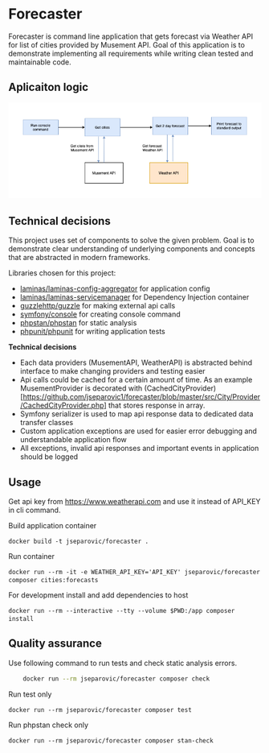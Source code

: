 # Forecaster

Forecaster is command line application that gets forecast via Weather API for list of cities provided by Musement API.
Goal of this application is to demonstrate implementing all requirements while writing clean tested and
maintainable code.  

## Aplicaiton logic
![Forecaster flow](forecaster.png "Forecaster flow")

## Technical decisions
This project uses set of components to solve the given problem. Goal is to demonstrate clear understanding of underlying 
components and concepts that are abstracted in modern frameworks.

Libraries chosen for this project: 
- [laminas/laminas-config-aggregator](https://github.com/laminas/laminas-config-aggregato) for application config
- [laminas/laminas-servicemanager](https://github.com/laminas/laminas-servicemanager)  for Dependency Injection container
- [guzzlehttp/guzzle](https://github.com/guzzle/guzzle) for making external api calls
- [symfony/console](https://github.com/symfony/console) for creating console command
- [phpstan/phpstan](https://github.com/phpstan/phpstan) for static analysis
- [phpunit/phpunit](https://phpunit.de/) for writing application tests

**Technical decisions**
- Each data providers (MusementAPI, WeatherAPI) is abstracted behind interface to make changing providers and testing easier
- Api calls could be cached for a certain amount of time. 
As an example MusementProvider is decorated with (CachedCityProvider)[https://github.com/jseparovic1/forecaster/blob/master/src/City/Provider/CachedCityProvider.php]
that stores response in array.
- Symfony serializer is used to map api response data to dedicated data transfer classes 
- Custom application exceptions are used for easier error debugging and understandable application flow 
- All exceptions, invalid api responses and important events in application should be logged  
 
## Usage

Get api key from https://www.weatherapi.com and use it instead of API_KEY in cli command.

Build application container

    docker build -t jseparovic/forecaster .

Run container

    docker run --rm -it -e WEATHER_API_KEY='API_KEY' jseparovic/forecaster composer cities:forecasts

For development install and add dependencies to host

    docker run --rm --interactive --tty --volume $PWD:/app composer install

## Quality assurance 
Use following command to run tests and check static analysis errors.

```bash
    docker run --rm jseparovic/forecaster composer check
```

Run test only

    docker run --rm jseparovic/forecaster composer test

Run phpstan check only

    docker run --rm jseparovic/forecaster composer stan-check

